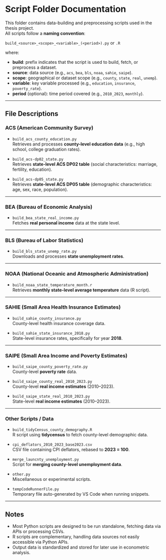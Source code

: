 # Script Folder Documentation

This folder contains data-building and preprocessing scripts used in the thesis project.  
All scripts follow a **naming convention**:  

`build_<source>_<scope>_<variable>_(<period>).py` or `.R`

where:

- **build**: prefix indicates that the script is used to build, fetch, or preprocess a dataset.  
- **source**: data source (e.g., `acs`, `bea`, `bls`, `noaa`, `sahie`, `saipe`).  
- **scope**: geographical or dataset scope (e.g., `county`, `state`, `real`, `unemp`).  
- **variable**: key variable processed (e.g., `education`, `insurance`, `poverty_rate`).  
- **period** (optional): time period covered (e.g., `2010_2023`, `monthly`).

---

## File Descriptions

### ACS (American Community Survey)
- `build_acs_county_education.py`  
  Retrieves and processes **county-level education data** (e.g., high school, college graduation rates).

- `build_acs-dp02_state.py`  
  Retrieves **state-level ACS DP02 table** (social characteristics: marriage, fertility, education).  

- `build_acs-dp05_state.py`  
  Retrieves **state-level ACS DP05 table** (demographic characteristics: age, sex, race, population).  

---

### BEA (Bureau of Economic Analysis)
- `build_bea_state_real_income.py`  
  Fetches **real personal income** data at the state level.  

---

### BLS (Bureau of Labor Statistics)
- `build_bls_state_unemp_rate.py`  
  Downloads and processes **state unemployment rates**.  

---

### NOAA (National Oceanic and Atmospheric Administration)
- `build_noaa_state_temperature_month.r`  
  Retrieves **monthly state-level average temperature** data (R script).  

---

### SAHIE (Small Area Health Insurance Estimates)
- `build_sahie_county_insurance.py`  
  County-level health insurance coverage data.  

- `build_sahie_state_insurance_2018.py`  
  State-level insurance rates, specifically for year **2018**.  

---

### SAIPE (Small Area Income and Poverty Estimates)
- `build_saipe_county_poverty_rate.py`  
  County-level **poverty rate** data.  

- `build_saipe_county_real_2010_2023.py`  
  County-level **real income estimates** (2010–2023).  

- `build_saipe_state_real_2010_2023.py`  
  State-level **real income estimates** (2010–2023).  

---

### Other Scripts / Data
- `build_tidyCensus_county_demography.R`  
  R script using **tidycensus** to fetch county-level demographic data.  

- `cpi_deflators_2010_2023_base2023.csv`  
  CSV file containing CPI deflators, rebased to **2023 = 100**.  

- `merge_launcnty_unemployment.py`  
  Script for **merging county-level unemployment data**.  

- `other.py`  
  Miscellaneous or experimental scripts.  

- `tempCodeRunnerFile.py`  
  Temporary file auto-generated by VS Code when running snippets.  

---

## Notes
- Most Python scripts are designed to be run standalone, fetching data via APIs or processing CSVs.  
- R scripts are complementary, handling data sources not easily accessible via Python APIs.  
- Output data is standardized and stored for later use in econometric analysis.  

